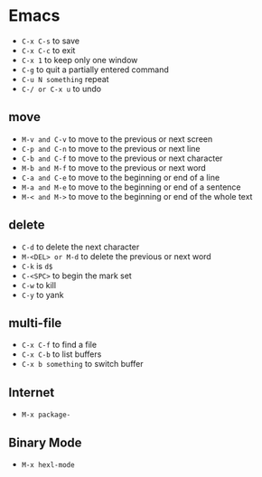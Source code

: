 # Emacs

- `C-x C-s` to save
- `C-x C-c` to exit
- `C-x 1` to keep only one window
- `C-g` to quit a partially entered command
- `C-u N something` repeat
- `C-/ or C-x u` to undo

## move
- `M-v and C-v` to move to the previous or next screen
- `C-p and C-n` to move to the previous or next line
- `C-b and C-f` to move to the previous or next character
- `M-b and M-f` to move to the previous or next word
- `C-a and C-e` to move to the beginning or end of a line
- `M-a and M-e` to move to the beginning or end of a sentence
- `M-< and M->` to move to the beginning or end of the whole text

## delete
- `C-d` to delete the next character
- `M-<DEL> or M-d` to delete the previous or next word
- `C-k` is `d$`
- `C-<SPC>` to begin the mark set
- `C-w` to kill
- `C-y` to yank

## multi-file
- `C-x C-f` to find a file
- `C-x C-b` to list buffers
- `C-x b something` to switch buffer

## Internet

- `M-x package-`

## Binary Mode

- `M-x hexl-mode`
